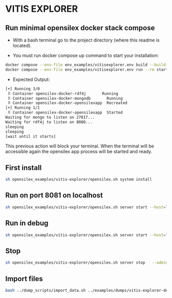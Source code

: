# VITIS EXPLORER

## Run minimal opensilex docker stack compose

- With a bash terminal go to the project directory (where this readme is located).
 
- You must run docker compose up command to start your installation:

```bash
docker compose --env-file env_examples/vitisexplorer.env build --build-arg UID=$(id -u) --build-arg GID=$(id -g)
docker compose --env-file env_examples/vitisexplorer.env run --rm start_opensilex_stack
```

- Expected Output:

```bash
[+] Running 3/0
 ⠿ Container opensilex-docker-rdf4j       Running                                                                                                                                              0.0s
 ⠿ Container opensilex-docker-mongodb       Running                                                                                                                                              0.0s
 ⠿ Container opensilex-docker-opensilexapp  Recreated                                                                                                                                            0.0s
[+] Running 1/1
 ⠿ Container opensilex-docker-opensilexapp  Started                                                                                                                                              0.4s
Waiting for mongo to listen on 27017...
Waiting for rdf4j to listen on 8080...
sleeping
sleeping
[wait until it starts]
```

This previous action will block your terminal. When the terminal will be accessible again the opensilex app process will be started and ready.

## First install 
```bash
sh opensilex_examples/vitis-explorer/opensilex.sh system install

```

## Run on port 8081 on localhost

```bash
sh opensilex_examples/vitis-explorer/opensilex.sh server start --host=localhost --port=8081 --adminPort=4081 -d
```

## Run in debug

```bash
sh opensilex_examples/vitis-explorer/opensilex.sh server start --host=localhost --port=8081 --adminPort=4081 --DEBUG
```
## Stop

```bash
sh opensilex_examples/vitis-explorer/opensilex.sh server stop   --adminPort=4081 --DEBUG
```

## Import files 

```bash
bash ../dump_scripts/import_data.sh ../examples/dumps/vitis-explorer-dev/2023-01-31
```